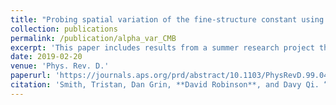 ```yaml
---
title: "Probing spatial variation of the fine-structure constant using the CMB"
collection: publications
permalink: /publication/alpha_var_CMB
excerpt: 'This paper includes results from a summer research project that Davy Qi and I worked on with Tristan Smith at Swarthmore College, where we examined the effects of spatial variation of the fine-structure constant on the CMB.'
date: 2019-02-20
venue: 'Phys. Rev. D.'
paperurl: 'https://journals.aps.org/prd/abstract/10.1103/PhysRevD.99.043531'
citation: 'Smith, Tristan, Dan Grin, **David Robinson**, and Davy Qi. “Probing Spatial Variation of the Fine-Structure Constant Using the CMB.” Physical Review D 99.4 (2019).'
---
```

